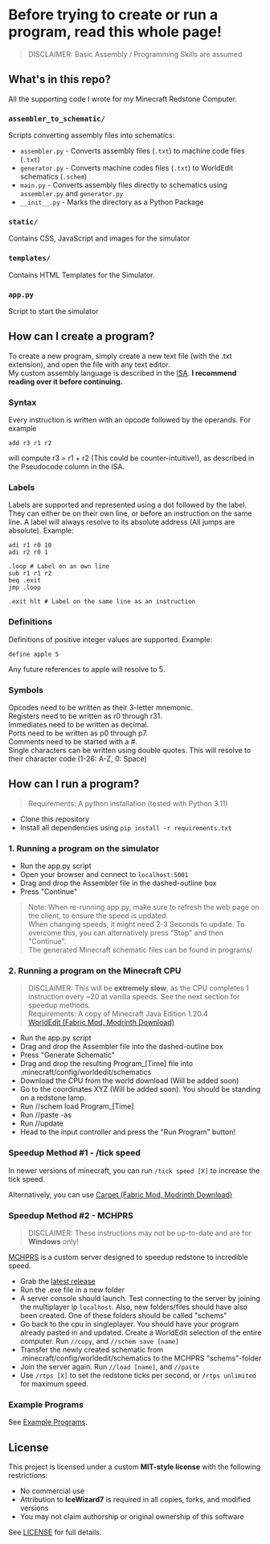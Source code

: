 # Before trying to create or run a program, read this whole page!
> DISCLAIMER: Basic Assembly / Programming Skills are assumed

## What's in this repo?

All the supporting code I wrote for my Minecraft Redstone Computer.

### `assembler_to_schematic/`

Scripts converting assembly files into schematics:

- `assembler.py` - Converts assembly files (`.txt`) to machine code files (`.txt`)
- `generator.py` - Converts machine codes files (`.txt`) to WorldEdit schematics (`.schem`)
- `main.py` - Converts assembly files directly to schematics using `assembler.py` and `generator.py`
- `__init__.py` - Marks the directory as a Python Package

### `static/`

Contains CSS, JavaScript and images for the simulator

### `templates/`

Contains HTML Templates for the Simulator.

### `app.py`

Script to start the simulator

## How can I create a program?

To create a new program, simply create a new text file (with the .txt extension), and open the file with any text editor. \
My custom assembly language is described in the [ISA](https://docs.google.com/spreadsheets/d/1viN53t4hzh6zwSHijZFirdvYLe23ab2iistlOhTBxLI/edit?usp=sharing). **I recommend reading over it before continuing.**

### Syntax

Every instruction is written with an opcode followed by the operands. For example

``add r3 r1 r2``

will compute r3 = r1 + r2 (This could be counter-intuitive!), as  described in the Pseudocode column in the ISA.

### Labels

Labels are supported and represented using a dot followed by the label. They can either be on their own line, or before an instruction on the same line. A label will always resolve to its absolute address (All jumps are absolute). Example:

```
adi r1 r0 10
adi r2 r0 1

.loop # Label on an own line
sub r1 r1 r2
beq .exit
jmp .loop

.exit hlt # Label on the same line as an instruction
```

### Definitions

Definitions of positive integer values are supported. Example:

```
define apple 5
```

Any future references to apple will resolve to 5.

### Symbols

Opcodes need to be written as their 3-letter mnemonic. \
Registers need to be written as r0 through r31. \
Immediates need to be written as decimal. \
Ports need to be written as p0 through p7. \
Comments need to be started with a #. \
Single characters can be written using double quotes. This will resolve to their character code (1-26: A-Z, 0: Space)

## How can I run a program?

>Requirements: A python installation (tested with Python 3.11)

- Clone this repository
- Install all dependencies using
```pip install -r requirements.txt```

### 1. Running a program on the simulator

- Run the app.py script
- Open your browser and connect to ```localhost:5001```
- Drag and drop the Assembler file in the dashed-outline box
- Press "Continue"

> Note:
When re-running app.py, make sure to refresh the web page on the client, to ensure the speed is updated. \
When changing speeds, it might need 2-3 Seconds to update. To overcome this, you can alternatively press "Stop" and then "Continue". \
The generated Minecraft schematic files can be found in programs/

### 2. Running a program on the Minecraft CPU
> DISCLAIMER: This will be **extremely slow**, as the CPU completes 1 instruction every ~20 at vanilla speeds. See the next section for speedup methods. \
Requirements: A copy of Minecraft Java Edition 1.20.4 \
[WorldEdit (Fabric Mod, Modrinth Download)](https://modrinth.com/plugin/worldedit)

- Run the app.py script
- Drag and drop the Assembler file into the dashed-outline box
- Press "Generate Schematic"
- Drag and drop the resulting Program\_\[Time\] file into .minecraft/config/worldedit/schematics
- Download the CPU from the world download (Will be added soon)
- Go to the coordinates XYZ (Will be added soon). You should be standing on a redstone lamp.
- Run //schem load Program\_\[Time\]
- Run //paste -as
- Run //update
- Head to the input controller and press the "Run Program" button!

### Speedup Method #1 - /tick speed

In newer versions of minecraft, you can run
``/tick speed [X]`` to increase the tick speed.

Alternatively, you can use [Carpet (Fabric Mod, Modrinth Download)](https://modrinth.com/mod/carpet)

### Speedup Method #2 - MCHPRS
> DISCLAIMER: These instructions may not be up-to-date and are for **Windows** only!

[MCHPRS](https://github.com/MCHPR/MCHPRS/releases) is a custom server designed to speedup redstone to incredible speed.

- Grab the [latest release](https://github.com/MCHPR/MCHPRS/releases)
- Run the .exe file in a new folder
- A server console should launch. Test connecting to the server by joining the multiplayer ip ```localhost```. Also, new folders/files should have also been created. One of these folders should be called "schems"
- Go back to the cpu in singleplayer. You should have your program already pasted in and updated. Create a WorldEdit selection of the entire computer. Run ``//copy``, and ```//schem save [name]```
- Transfer the newly created schematic from .minecraft/config/worldedit/schematics to the MCHPRS "schems"-folder
- Join the server again. Run ```//load [name]```, and ```//paste```
- Use ```/rtps [X]``` to set the redstone ticks per second, or ```/rtps unlimited``` for maximum speed.



### Example Programs
See [Example Programs](./example_programs).


## License

This project is licensed under a custom **MIT-style license** with the following restrictions:
- No commercial use
- Attribution to **IceWizard7** is required in all copies, forks, and modified versions
- You may not claim authorship or original ownership of this software

See [LICENSE](./LICENSE) for full details.
